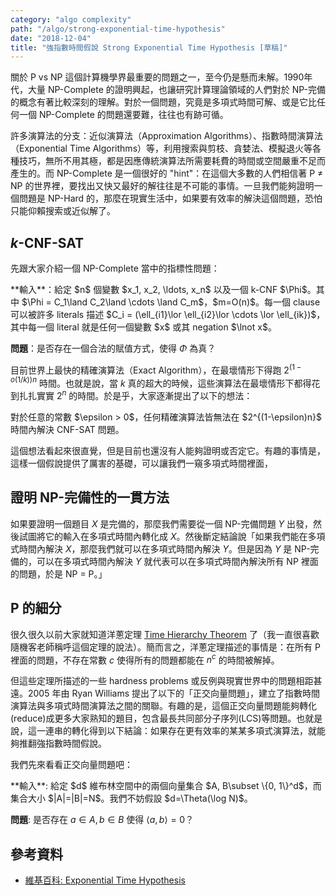 ```yaml
---
category: "algo complexity"
path: "/algo/strong-exponential-time-hypothesis"
date: "2018-12-04"
title: "強指數時間假說 Strong Exponential Time Hypothesis [草稿]"
---
```


關於 P vs NP 這個計算機學界最重要的問題之一，至今仍是懸而未解。1990年代，大量 NP-Complete 的證明興起，也讓研究計算理論領域的人們對於 NP-完備的概念有著比較深刻的理解。對於一個問題，究竟是多項式時間可解、或是它比任何一個 NP-Complete 的問題還要難，往往也有跡可循。

許多演算法的分支：近似演算法（Approximation Algorithms）、指數時間演算法（Exponential Time Algorithms）等，利用搜索與剪枝、貪婪法、模擬退火等各種技巧，無所不用其極，都是因應傳統演算法所需要耗費的時間或空間嚴重不足而產生的。而 NP-Complete 是一個很好的 "hint"：在這個大多數的人們相信著 P $\neq$ NP 的世界裡，要找出又快又最好的解往往是不可能的事情。一旦我們能夠證明一個問題是 NP-Hard 的，那麼在現實生活中，如果要有效率的解決這個問題，恐怕只能仰賴搜索或近似解了。

## $k$-CNF-SAT

先跟大家介紹一個 NP-Complete 當中的指標性問題：

<theorem title='k-CNF-SAT 問題' c='is-info'>
**輸入**：給定 $n$ 個變數 $x_1, x_2, \ldots, x_n$ 以及一個 k-CNF $\Phi$。其中 $\Phi = C_1\land C_2\land \cdots \land C_m$，$m=O(n)$。每一個 clause 可以被許多 literals 描述 $C_i = (\ell_{i1}\lor \ell_{i2}\lor \cdots \lor \ell_{ik})$，其中每一個 literal 就是任何一個變數 $x$ 或其 negation $\lnot x$。
  
**問題**：是否存在一個合法的賦值方式，使得 $\Phi$ 為真？
</theorem>

目前世界上最快的精確演算法（Exact Algorithm），在最壞情形下得跑 $2^{(1-o(1/k))n}$ 時間。也就是說，當 $k$ 真的超大的時候，這些演算法在最壞情形下都得花到扎扎實實 $2^n$ 的時間。於是乎，大家逐漸提出了以下的想法：

<theorem title='強指數時間假說 Strong Exponential Time Hypothesis (SETH)'>
對於任意的常數 $\epsilon > 0$，任何精確演算法皆無法在 $2^{(1-\epsilon)n}$ 時間內解決 CNF-SAT 問題。
</theorem>

這個想法看起來很直覺，但是目前也還沒有人能夠證明或否定它。有趣的事情是，這樣一個假說提供了厲害的基礎，可以讓我們一窺多項式時間裡面，

## 證明 NP-完備性的一貫方法

如果要證明一個題目 $X$ 是完備的，那麼我們需要從一個 NP-完備問題 $Y$ 出發，然後試圖將它的輸入在多項式時間內轉化成 $X$。然後斷定結論說「如果我們能在多項式時間內解決 $X$，那麼我們就可以在多項式時間內解決 $Y$。但是因為 $Y$ 是 NP-完備的，可以在多項式時間內解決 $Y$ 就代表可以在多項式時間內解決所有 NP 裡面的問題，於是 NP $=$ P。」

## P 的細分

很久很久以前大家就知道洋蔥定理 [Time Hierarchy Theorem](https://en.wikipedia.org/wiki/Time_hierarchy_theorem) 了（我一直很喜歡隨機客老師稱呼這個定理的說法）。簡而言之，洋蔥定理描述的事情是：在所有 P 裡面的問題，不存在常數 $c$ 使得所有的問題都能在 $n^c$ 的時間被解掉。

但這些定理所描述的一些 hardness problems 或反例與現實世界中的問題相距甚遠。2005 年由 Ryan Williams 提出了以下的「正交向量問題」，建立了指數時間演算法與多項式時間演算法之間的關聯。有趣的是，這個正交向量問題能夠轉化(reduce)成更多大家熟知的題目，包含最長共同部分子序列(LCS)等問題。也就是說，這一連串的轉化得到以下結論：如果存在更有效率的某某多項式演算法，就能夠推翻強指數時間假說。

<!--
2001 年的 Impagliazzo, Paturi & Zane 提出了重要的引理。然後在 
-->

我們先來看看正交向量問題吧：

<theorem title='正交向量問題 Orthogonal Vector Problem (OV)' c='is-info'>
**輸入**: 給定 $d$ 維布林空間中的兩個向量集合 $A, B\subset \{0, 1\}^d$，而集合大小 $|A|=|B|=N$。我們不妨假設 $d=\Theta(\log N)$。
  
**問題**: 是否存在 $a\in A, b\in B$ 使得 $\langle a, b\rangle = 0$？
</theorem>


## 參考資料

* [維基百科: Exponential Time Hypothesis](https://en.wikipedia.org/wiki/Exponential_time_hypothesis)